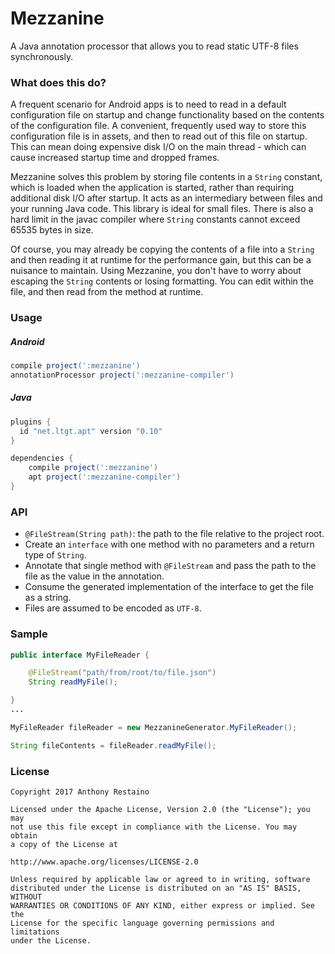 # Mezzanine
A Java annotation processor that allows you to read static UTF-8 files synchronously.

### What does this do?
A frequent scenario for Android apps is to need to read in a default configuration file on startup and
change functionality based on the contents of the configuration file. A convenient, frequently used way
to store this configuration file is in assets, and then to read out of this file on startup. This can
mean doing expensive disk I/O on the main thread - which can cause increased startup time and dropped frames.

Mezzanine solves this problem by storing file contents in a `String` constant, which is loaded when the
application is started, rather than requiring additional disk I/O after startup. It acts as an intermediary
between files and your running Java code. This library is ideal for small files. There is also a hard limit
in the javac compiler where `String` constants cannot exceed 65535 bytes in size.

Of course, you may already be copying the contents of a file into a `String` and then reading it at runtime
for the performance gain, but this can be a nuisance to maintain. Using Mezzanine, you don't have to worry
about escaping the `String` contents or losing formatting. You can edit within the file, and then read from the method at runtime.

### Usage

##### Android
```groovy
compile project(':mezzanine')
annotationProcessor project(':mezzanine-compiler')
```

##### Java
```groovy
plugins {
  id "net.ltgt.apt" version "0.10"
}

dependencies {
    compile project(':mezzanine')
    apt project(':mezzanine-compiler')
}
```

### API
- `@FileStream(String path)`: the path to the file relative to the project root.
- Create an `interface` with one method with no parameters and a return type of `String`.
- Annotate that single method with `@FileStream` and pass the path to the file as the value in the annotation.
- Consume the generated implementation of the interface to get the file as a string.
- Files are assumed to be encoded as `UTF-8`.

### Sample
```Java
public interface MyFileReader {

    @FileStream("path/from/root/to/file.json")
    String readMyFile();

}
...

MyFileReader fileReader = new MezzanineGenerator.MyFileReader();

String fileContents = fileReader.readMyFile();
```

### License
````
Copyright 2017 Anthony Restaino

Licensed under the Apache License, Version 2.0 (the "License"); you may 
not use this file except in compliance with the License. You may obtain 
a copy of the License at

http://www.apache.org/licenses/LICENSE-2.0

Unless required by applicable law or agreed to in writing, software 
distributed under the License is distributed on an "AS IS" BASIS, WITHOUT 
WARRANTIES OR CONDITIONS OF ANY KIND, either express or implied. See the 
License for the specific language governing permissions and limitations 
under the License.
````
